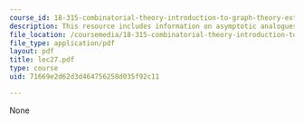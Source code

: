 ```yaml
---
course_id: 18-315-combinatorial-theory-introduction-to-graph-theory-extremal-and-enumerative-combinatorics-spring-2005
description: This resource includes information on asymptotic analogues.
file_location: /coursemedia/18-315-combinatorial-theory-introduction-to-graph-theory-extremal-and-enumerative-combinatorics-spring-2005/71669e2d62d3d464756258d035f92c11_lec27.pdf
file_type: application/pdf
layout: pdf
title: lec27.pdf
type: course
uid: 71669e2d62d3d464756258d035f92c11

---
```

None